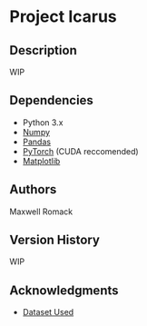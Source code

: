 # Project Icarus

## Description

WIP

## Dependencies

* Python 3.x
* [Numpy](https://numpy.org/install/)
* [Pandas](https://pandas.pydata.org/docs/getting_started/install.html)
* [PyTorch](https://pytorch.org/get-started/locally/) (CUDA reccomended)
* [Matplotlib](https://matplotlib.org/stable/index.html)

## Authors

Maxwell Romack

## Version History

WIP

## Acknowledgments

* [Dataset Used](https://www.kaggle.com/datasets/thedevastator/higher-education-predictors-of-student-retention)
